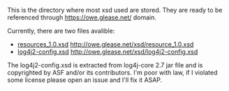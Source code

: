 This is the directory where most xsd used are stored. They are ready to be referenced through https://owe.glease.net/ domain.

Currently, there are two files avalible:

* [resources_1.0.xsd](/xsd/resources_1.0.xsd) http://owe.glease.net/xsd/resource_1.0.xsd
* [log4j2-config.xsd](/xsd/log4j2-config.xsd) http://owe.glease.net/xsd/log4j2-config.xsd

The log4j2-config.xsd is extracted from log4j-core 2.7 jar file and is copyrighted by ASF and/or its contributors. I'm poor with law, if I violated some license please open an issue and I'll fix it ASAP.
